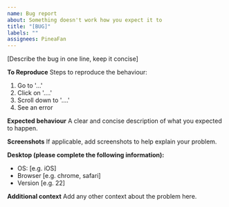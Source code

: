 ```yaml
---
name: Bug report
about: Something doesn't work how you expect it to
title: "[BUG]"
labels: ""
assignees: PineaFan
---
```


[Describe the bug in one line, keep it concise]

**To Reproduce**
Steps to reproduce the behaviour:

1. Go to '...'
2. Click on '....'
3. Scroll down to '....'
4. See an error

**Expected behaviour**
A clear and concise description of what you expected to happen.

**Screenshots**
If applicable, add screenshots to help explain your problem.

**Desktop (please complete the following information):**

-   OS: [e.g. iOS]
-   Browser [e.g. chrome, safari]
-   Version [e.g. 22]

**Additional context**
Add any other context about the problem here.
